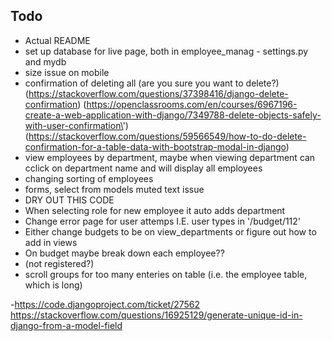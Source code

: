 ## Todo
- Actual README
- set up database for live page, both in employee_manag - settings.py and mydb
- size issue on mobile
- confirmation of deleting all (are you sure you want to delete?) (https://stackoverflow.com/questions/37398416/django-delete-confirmation) (https://openclassrooms.com/en/courses/6967196-create-a-web-application-with-django/7349788-delete-objects-safely-with-user-confirmation\') (https://stackoverflow.com/questions/59566549/how-to-do-delete-confirmation-for-a-table-data-with-bootstrap-modal-in-django)
- view employees by department, maybe when viewing department can cclick on department name and will display all employees
- changing sorting of employees
- forms, select from models muted text issue
- DRY OUT THIS CODE
- When selecting role for new employee it auto adds department
- Change error page for user attemps I.E. user types in '/budget/112'
- Either change budgets to be on view_departments or figure out how to add in views
- On budget maybe break down each employee??
- (not registered?) 
- scroll groups for too many enteries on table (i.e. the employee table, which is long)

-https://code.djangoproject.com/ticket/27562  https://stackoverflow.com/questions/16925129/generate-unique-id-in-django-from-a-model-field